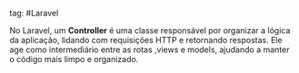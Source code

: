 tag: #Laravel 

No Laravel, um **Controller** é uma classe responsável por organizar a lógica da aplicação, lidando com requisições HTTP e retornando respostas. Ele age como intermediário entre as rotas ,views e models, ajudando a manter o código mais limpo e organizado.

